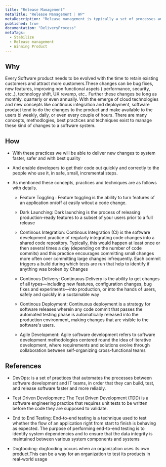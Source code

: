 ```yaml
---
title: "Release Management"
metaTitle: "Release Management | WP"
metaDescription: "Release management is typically a set of processes and practices to be followed when doing any changes to the existing system. Changes can be categorized as bug fixes, feature development and Platform/UX/Technology Shift."
published: true
documentation: "DeliveryProcess"
metaTags:
  - Stabilize
  - Release management
  - Winning Product 
---
```


## Why
Every Software product needs to be evolved with the time to retain existing customers and attract more customers.These changes can be bug fixes, new features, improving non functional aspets ( performance, security, etc..), technology shift, UX revamp, etc.. Further these changes be long as monthly. quarterly or even annually. With the emerge of cloud technologies and new concepts like continous integration and deployment, software product tend to do the changes to the product and make available to the users bi weekly, daily, or even every couple of hours. There are many concepts, methodlogies, best practices and techniques exist to manage these kind of changes to a software system.

## How

- With these practices we will be able to deliver new changes to system faster, safer and with best quality
- And enable developers to get their code out quickly and correctly to the people who use it, in safe, small, incremental steps.
- As mentioned these concepts, practices and techniques are as follows with details.

  - Feature Toggling : Feature toggling is the ability to turn features of an application on/off at easily witout a code change.
  
  - Dark Launching: Dark launching is the process of releasing production-ready features to a subset of your users prior to a full release
  
  - Continous Integration: Continous Integration (CI) is the software development practice of regularly integrating code changes into a shared code repository. Typically, this would happen at least once or then several times a day (depending on the number of code commits) and this practice encourages committing small changes more often over committing large changes infrequently. Each commit triggers a build during which tests are run that help to identify if anything was broken by Changes
 
  - Continous Delivery: Continuous Delivery is the ability to get changes of all types—including new features, configuration changes, bug fixes and experiments—into production, or into the hands of users, safely and quickly in a sustainable way

  - Continous Deployment: Continuous deployment is a strategy for software releases wherein any code commit that passes the automated testing phase is automatically released into the production environment, making changes that are visible to the software's users.

  -  Agile Development: Agile software development refers to software development methodologies centered round the idea of iterative development, where requirements and solutions evolve through collaboration between self-organizing cross-functional teams

## References 
  - DevOps: is a set of practices that automates the processes between software development and IT teams, in order that they can build, test, and release software faster and more reliably.
  - Test Driven Development: The Test Driven Development (TDD) is a software engineering practice that requires unit tests to be written before the code they are supposed to validate.
  - End to End Testing: End-to-end testing is a technique used to test whether the flow of an application right from start to finish is behaving as expected. The purpose of performing end-to-end testing is to identify system dependencies and to ensure that the data integrity is maintained between various system components and systems
  
  - Dogfooding: dogfooding occurs when an organization uses its own product.This can be a way for an organization to test its products in real-world usage

